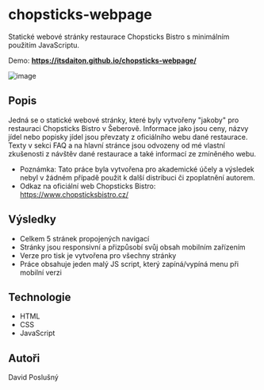 # chopsticks-webpage

Statické webové stránky restaurace Chopsticks Bistro s minimálním použitím JavaScriptu.

Demo: **https://itsdaiton.github.io/chopsticks-webpage/**

![image](https://user-images.githubusercontent.com/72783924/222013043-2ee522ae-8023-45d1-b57a-05aa3e62ff28.png)


## Popis

Jedná se o statické webové stránky, které byly vytvořeny "jakoby" pro restauraci Chopsticks Bistro v Šeberově. Informace jako jsou ceny, názvy jídel nebo popisky jídel jsou převzaty z oficiálního webu dané restaurace. Texty v sekci FAQ a na hlavní stránce jsou odvozeny od mé vlastní zkušenosti z návštěv dané restaurace a také informací ze zmíněného webu.

* Poznámka: Tato práce byla vytvořena pro akademické účely a výsledek nebyl v žádném případě použit k další distribuci či zpoplatnění autorem.
* Odkaz na oficiální web Chopsticks Bistro: https://www.chopsticksbistro.cz/

## Výsledky

* Celkem 5 stránek propojených navigací
* Stránky jsou responsivní a přizpůsobí svůj obsah mobilním zařízením
* Verze pro tisk je vytvořena pro všechny stránky
* Práce obsahuje jeden malý JS script, který zapíná/vypíná menu při mobilní verzi

## Technologie
- HTML
- CSS
- JavaScript

## Autoři

David Poslušný
